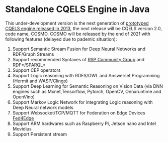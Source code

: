 # Standalone CQELS Engine in Java
This under-development version is the next generation of [ prototyped CQELS engine released in 2013](https://github.com/cqels/CQELS-1.x), the next release will be CQELS version 2.0, code name, COSMO. COSMO will be released by the end of 2021 with following features (delayed due to pademic situation):

1. Support Semantic Stream Fusion for Deep Neural Networks and RDF/Graph Streams
2. Support recommended Syntaxes of [RSP Community Group](https://www.w3.org/community/rsp/) and RDF*/SPARQL*
3. Support CEP operators
4. Support Logic reasoning with RDFS/OWL and  Answerset Programming (Hermit and WASP/Clingo) 
5. Support Deep Learning for Semantic Reasoning on Vision Data (via DNN engines such as Mxnet,Tensorflow, Pytorch, OpenCV, Onnxruntime and OpenVino)
6. Support Markov Logic Network for integrating Logic reasoning with Deep Neural network models
7. Support Websocket/TCP/MQTT  for Federation on Edge Devices [Fed4Edge](https://github.com/cqels/Fed4Edge)
8. Support ARM hardwares such as Raspberry Pi, Jetson nano and Intel Movidius
9. Support Persistent stream
